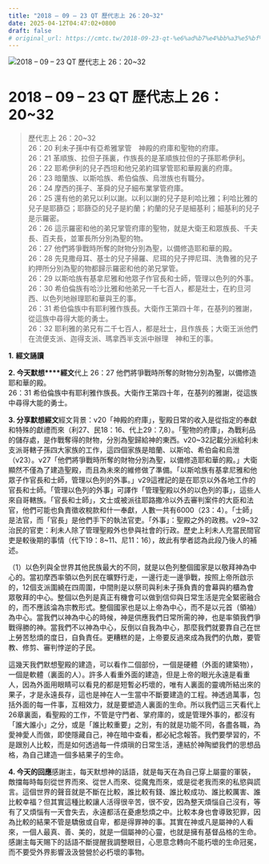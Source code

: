 ```yaml
---
title: "2018 – 09 – 23 QT 歷代志上 26：20~32"
date: 2025-04-12T04:47:02+0800
draft: false
# original_url: https://cmtc.tw/2018-09-23-qt-%e6%ad%b7%e4%bb%a3%e5%bf%97%e4%b8%8a-26%ef%bc%9a2032
---
```


![2018 – 09 – 23 QT 歷代志上 26：20~32](/images/qt.jpg   "2018 – 09 – 23 QT 歷代志上 26：20~32")

# 2018 – 09 – 23 QT 歷代志上 26：20~32

> 歷代志上 26：20~32  
> 26：20 利未子孫中有亞希雅掌管　神殿的府庫和聖物的府庫。  
> 26：21 革順族、拉但子孫裏，作族長的是革順族拉但的子孫耶希伊利。  
> 26：22 耶希伊利的兒子西坦和他兄弟約珥掌管耶和華殿裏的府庫。  
> 26：23 暗蘭族、以斯哈族、希伯倫族、烏泄族也有職分。  
> 26：24 摩西的孫子、革舜的兒子細布業掌管府庫。  
> 26：25 還有他的弟兄以利以謝。以利以謝的兒子是利哈比雅；利哈比雅的兒子是耶篩亞；耶篩亞的兒子是約蘭；約蘭的兒子是細基利；細基利的兒子是示羅密。  
> 26：26 這示羅密和他的弟兄掌管府庫的聖物，就是大衛王和眾族長、千夫長、百夫長，並軍長所分別為聖的物。  
> 26：27 他們將爭戰時所奪的財物分別為聖，以備修造耶和華的殿。  
> 26：28 先見撒母耳、基士的兒子掃羅、尼珥的兒子押尼珥、洗魯雅的兒子約押所分別為聖的物都歸示羅密和他的弟兄掌管。  
> 26：29 以斯哈族有基拿尼雅和他眾子作官長和士師，管理以色列的外事。  
> 26：30 希伯倫族有哈沙比雅和他弟兄一千七百人，都是壯士，在約旦河西、以色列地辦理耶和華與王的事。  
> 26：31 希伯倫族中有耶利雅作族長。大衛作王第四十年，在基列的雅謝，從這族中尋得大能的勇士。  
> 26：32 耶利雅的弟兄有二千七百人，都是壯士，且作族長；大衛王派他們在流便支派、迦得支派、瑪拿西半支派中辦理　神和王的事。

**1.** **經文誦讀**

**2. 今天默想****經文**代上 26：27 他們將爭戰時所奪的財物分別為聖，以備修造耶和華的殿。  
26：31 希伯倫族中有耶利雅作族長。大衛作王第四十年，在基列的雅謝，從這族中尋得大能的勇士。

**3. 分享默想經文**經文背景：v20「神殿的府庫」，聖殿日常的收入是從指定的奉獻和特殊的獻禮而來（利27、民18：16、代上29：7,8）。「聖物的府庫」，為戰利品的儲存處，是作戰奪得的財物，分別為聖歸給神的東西。v20~32記載分派給利未支派哥轄子孫四大家族的工作，這四個家族是暗蘭、以斯哈、希伯侖和烏泄（v23）。v27「他們將爭戰時所奪的財物分別為聖，以備修造耶和華的殿。」大衛顯然不僅為了建造聖殿，而且為未來的維修做了準備。「以斯哈族有基拿尼雅和他眾子作官長和士師，管理以色列的外事。」v29這裡記的是在耶京以外各地工作的官長和士師。「管理以色列的外事」可譯作「管理聖殿以外的以色列的事」，這些人來自哥轄族。「官長和士師」，文士或被派往耶路撒冷以外去審判案件的大臣和法官，他們可能也負責徵收稅款和什一奉獻，人數一共有6000（23：4）。「士師」是法官，而「官長」是他們手下的執法官吏。「外事」：聖殿之外的政務。v29~32 治民的官吏：利未人除了管理聖殿外也參與社會的行政。歷史上利未人充當民間官吏是較後期的事情（代下19：8~11、尼11：16），故此有學者認為此段乃後人的補述。

（1）以色列與全世界其他民族最大的不同，就是以色列整個國家是以敬拜神為中心的。當初摩西率領以色列民在曠野行走，一邊行走一邊爭戰，按照上帝所啟示的，12個支派圍繞在四周圍，中間則是以祭司與利未子孫負責的會幕與約櫃為會眾敬拜的中心。整個以色列是真正有機會可以做到信仰與日常生活是完全緊密融合的，而不應該淪為宗教形式。整個國家也是以上帝為中心，而不是以元首（領袖）為中心。當我們以神為中心的時候，神是供應我們日常所需的神，也是率領我們爭戰得勝的神。當我們不以神為中心，反倒以自我為中心，那麼我們就要靠自己在世上勞苦愁煩的度日，自負責任。更糟糕的是，上帝要反過來成為我們的仇敵，要管教、修剪、審判悖逆的子民。

這幾天我們默想聖殿的建造，可以看作二個部份，一個是硬體（外面的建築物），一個是軟體（裏面的人）。許多人看重外面的建造，但是上帝的眼光永遠是看重人，因為外面用眼睛可以看見的都是短暫必朽壞的，唯有人裏面的靈魂所結出來的果子，才是永遠長存，這也是神在人一生當中不斷要建造的工程。神透過萬事，包括外面的每一件事，互相效力，就是要塑造人裏面的生命。所以我們這三天看代上26章裏面，看聖殿的工作，不管是守門者、掌府庫的，或是管理外事的，都沒有「誰大誰小」之分，或是「誰比較重要」之別，有的就是功能不同，各盡各職，為愛神愛人而做，即使隱藏自己，神在暗中查看，都必紀念報答。我們要學習的，不是跟別人比較，而是如何透過每一件煩瑣的日常生活，連結於神陶塑我們的思想品格，為自己建造一個多結果子的生命。

**4. 今天的回應**感謝主，每天默想神的話語，就是每天在為自己穿上屬靈的軍裝，敵擋每時每刻從世界而來、從世人而來、從魔鬼而來，或是從老我而來的私慾與謊言。這個世界的聲音就是不斷在比較，誰比較有錢、誰比較成功、誰比較厲害、誰比較幸福？但其實這種比較讓人活得很辛苦，很不安，因為整天煩惱自己沒有，等有了又煩惱有一天會失去，永遠都活在憂慮愁煩之中。比較本身也會導致犯罪，因為比較的結果不管是驕傲或自卑，都是得罪神的事。其實在神或凡是屬神的人看來，一個人最真、善、美的，就是一個屬神的心靈，也就是擁有基督品格的生命。感謝主每天賜下的話語不斷提醒我調整眼目，心思意念轉向不能朽壞的生命冠冕，而不要受外界影響汲汲營營於必朽壞的事物。